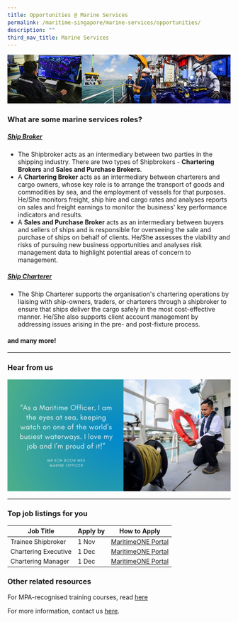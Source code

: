 ```yaml
---
title: Opportunities @ Marine Services
permalink: /maritime-singapore/marine-services/opportunities/
description: ""
third_nav_title: Marine Services
---
```

![](/images/mpa_offshore_careers.jfif)

### What are some marine services roles?

##### [Ship Broker](https://www.maritimeone.sg/article-detail/shipbroker)
* The Shipbroker acts as an intermediary between two parties in the shipping industry. There are two types of Shipbrokers - **Chartering Brokers** and **Sales and Purchase Brokers**.
* A **Chartering Broker** acts as an intermediary between charterers and cargo owners, whose key role is to arrange the transport of goods and commodities by sea, and the employment of vessels for that purposes. He/She monitors freight, ship hire and cargo rates and analyses reports on sales and freight earnings to monitor the business' key performance indicators and results.
* A **Sales and Purchase Broker** acts as an intermediary between buyers and sellers of ships and is responsible for overseeing the sale and purchase of ships on behalf of clients. He/She assesses the viability and risks of pursuing new business opportunities and analyses risk management data to highlight potential areas of concern to management.


##### [Ship Charterer](https://www.maritimeone.sg/article-detail/ship-charterer)
* The Ship Charterer supports the organisation's chartering operations by liaising with ship-owners, traders, or charterers through a shipbroker to ensure that ships deliver the cargo safely in the most cost-effective manner. He/She also supports client account management by addressing issues arising in the pre- and post-fixture process.

#### and many more!
 
 <hr>

### Hear from us
![](/images/sample%20profiling%20quote.jpeg)

 <hr>

### Top job listings for you

| Job Title | Apply by | How to Apply |
| -------- | -------- | -------- |
| Trainee Shipbroker | 1 Nov | [MaritimeONE Portal](https://www.maritimeone.sg/job-detail/NWTS3QBNYW279BTSEM82) |
| Chartering Executive | 1 Dec |[MaritimeONE Portal](https://www.maritimeone.sg/job-detail/SGGYEETBCR75PRDW4AC0) |
| Chartering Manager | 1 Dec |[MaritimeONE Portal](https://www.maritimeone.sg/job-detail/26W7J5NR4OGC47ABK4W5) |


 
### Other related resources
For MPA-recognised training courses, read [here](https://www.mpa.gov.sg/singapore-registry-of-ships/seafarer-training-and-certification/training-courses)

For more information, contact us [here](/contact-us/).